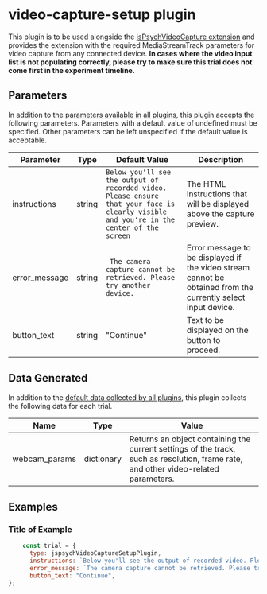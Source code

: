 # video-capture-setup plugin

This plugin is to be used alongside the [jsPsychVideoCapture extension](https://github.com/beatlab-mcmaster/AVOKE/blob/main/extension-video-capture/docs/jspsych-video-capture.md) and provides the extension with the required MediaStreamTrack parameters for video capture from any connected device. **In cases where the video input list is not populating correctly, please try to make sure this trial does not come first in the experiment timeline.**

## Parameters

In addition to the [parameters available in all plugins](https://www.jspsych.org/latest/overview/plugins/#parameters-available-in-all-plugins), this plugin accepts the following parameters. Parameters with a default value of undefined must be specified. Other parameters can be left unspecified if the default value is acceptable.

| Parameter           | Type             | Default Value      | Description                              |
| ------------------- | ---------------- | ------------------ | ---------------------------------------- |
|instructions|string|` Below you'll see the output of recorded video. Please ensure that your face is clearly visible and you're in the center of the screen `|The HTML instructions that will be displayed above the capture preview.|
|error_message|string|` The camera capture cannot be retrieved. Please try another device.`|Error message to be displayed if the video stream cannot be obtained from the currently select input device.|
|button_text|string|"Continue"|Text to be displayed on the button to proceed.|

## Data Generated

In addition to the [default data collected by all plugins](https://www.jspsych.org/latest/overview/plugins/#data-collected-by-all-plugins), this plugin collects the following data for each trial.

| Name      | Type    | Value                                    |
| --------- | ------- | ---------------------------------------- |
|webcam_params|dictionary|Returns an object containing the current settings of the track, such as resolution, frame rate, and other video-related parameters.|

<!-- ## Install

Using the CDN-hosted JavaScript file:

```js
<script src="https://unpkg.com/@jspsych-contrib/plugin-video-capture-setup"></script>
```

Using the JavaScript file downloaded from a GitHub release dist archive:

```js
<script src="jspsych/plugin-video-capture-setup.js"></script>
```

Using NPM:

```
npm install @jspsych-contrib/plugin-video-capture-setup
```

```js
import {jspsychVideoCaptureSetupPlugin} from '@jspsych-contrib/plugin-video-capture-setup';
``` -->

## Examples

### Title of Example

```javascript
    const trial = {
      type: jspsychVideoCaptureSetupPlugin,
      instructions: `Below you'll see the output of recorded video. Please ensure that your face is clearly visible and you're in the center of the screen.`,
      error_message: `The camera capture cannot be retrieved. Please try another device.`,
      button_text: "Continue",
};
```